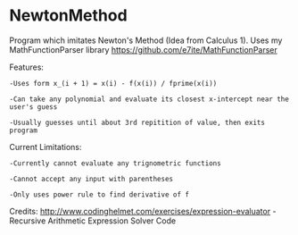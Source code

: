 # NewtonMethod
Program which imitates Newton's Method (Idea from Calculus 1). Uses my MathFunctionParser library https://github.com/e7ite/MathFunctionParser

Features:

    -Uses form x_(i + 1) = x(i) - f(x(i)) / fprime(x(i))
    
    -Can take any polynomial and evaluate its closest x-intercept near the user's guess
    
    -Usually guesses until about 3rd repitition of value, then exits program

Current Limitations:
    
    -Currently cannot evaluate any trignometric functions
    
    -Cannot accept any input with parentheses
    
    -Only uses power rule to find derivative of f

Credits:
    http://www.codinghelmet.com/exercises/expression-evaluator -Recursive Arithmetic Expression Solver Code
